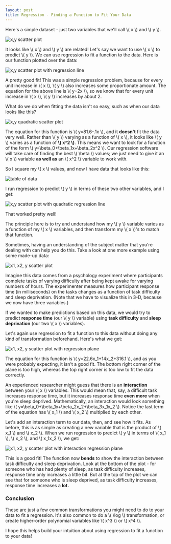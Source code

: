 ```yaml
---
layout: post
title: Regression - Finding a Function to Fit Your Data
---
```


Here's a simple dataset - just two variables that we'll call \\( x \\) and \\( y \\).

![x,y scatter plot](/images/straight_scatter.png)

It looks like \\( x \\) and \\( y \\) are related! Let's say we want to use \\( x \\) to predict \\( y \\). We can use regression to fit a function to the data. Here is our function plotted over the data:

![x,y scatter plot with regression line](/images/straight_line.png)

A pretty good fit! This was a simple regression problem, because for every unit increase in \\( x \\), \\( y \\) also increases some proportionate amount. The equation for the above line is \\( y=2x \\), so we know that for every unit increase in \\( x \\), \\( y \\) increases by about 2.

What do we do when fitting the data isn't so easy, such as when our data looks like this?

![x,y quadratic scatter plot](/images/curve_line.png)

The equation for this function is \\( y=81.6-.1x \\), and it **doesn't** fit the data very well. Rather than \\( y \\) varying as a function of \\( x \\), it looks like \\( y \\) varies as a function of **\\( x^2 \\)**. This means we want to look for a function of the form \\( y=\beta\_0+\beta\_1x+\beta\_2x^2 \\). Our regression software will take care of finding the best \\( \beta \\) values; we just need to give it an \\( x \\) variable **as well as** an \\( x^2 \\) variable to work with.

So I square my \\( x \\) values, and now I have data that looks like this:

![table of data](/images/x_squared_data.png)

I run regression to predict \\( y \\) in terms of these two other variables, and I get:

![x,y scatter plot with quadratic regression line](/images/curve_curve.png)

That worked pretty well!

The principle here is to try and understand how my \\( y \\) variable varies as a function of my \\( x \\) variables, and then transform my \\( x \\)'s to match that function.

Sometimes, having an understanding of the subject matter that you're dealing with can help you do this. Take a look at one more example using some made-up data:

![x1, x2, y scatter plot](/images/scatter_3d.png)

Imagine this data comes from a psychology experiment where participants complete tasks of varying difficulty after being kept awake for varying numbers of hours. The experimenter measures how participant response time (in milliseconds) on the tasks changes as a function of task difficulty and sleep deprivation. (Note that we have to visualize this in 3-D, because we now have three variables.)

If we wanted to make predictions based on this data, we would try to predict **response time** (our \\( y \\) variable) using **task difficulty** and **sleep deprivation** (our two \\( x \\) variables).

Let's again use regression to fit a function to this data without doing any kind of transformation beforehand. Here's what we get:

![x1, x2, y scatter plot with regression plane](/images/straight_plane.png)

The equation for this function is \\( y=22.6x\_1+14x\_2+316.1 \\), and as you were probably expecting, it isn't a good fit. The bottom right corner of the plane is too high, whereas the top right corner is too low to fit the data correctly.

An experienced researcher might guess that there is an **interaction** between your \\( x \\) variables. This would mean that, say, a difficult task increases response time, but it increases response time **even more** when you're sleep deprived. Mathematically, an interaction would look something like \\( y=\beta\_0+\beta\_1x+\beta\_2x\_2+\beta\_3x\_1x\_2 \\). Notice the last term of the equation has \\( x\_1 \\) and \\( x\_2 \\) multiplied by each other.

Let's add an interaction term to our data, then, and see how it fits. As before, this is as simple as creating a new variable that is the product of \\( x\_1 \\) and \\( x\_2 \\). When we run regression to predict \\( y \\) in terms of \\( x\_1 \\), \\( x\_2 \\), and \\( x\_1x\_2 \\), we get:

![x1, x2, y scatter plot with interaction regression plane](/images/curve_plane.png)

This is a good fit! The function now **bends** to show the interaction between task difficulty and sleep deprivation. Look at the bottom of the plot - for someone who has had plenty of sleep, as task difficulty increases, response time only increases a little bit. But at the top of the plot we can see that for someone who is sleep deprived, as task difficulty increases, response time increases a **lot.**

### Conclusion
These are just a few common transformations you might need to do to your data to fit a regression. It's also common to do a \\( \log \\) transformation, or create higher-order polynomial variables like \\( x^3 \\) or \\( x^4 \\).

I hope this helps build your intuition about using regression to fit a function to your data!
